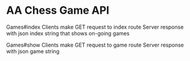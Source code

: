 # AA Chess Game API

Games#index
Clients make GET request to index route
Server response with json index string that shows on-going games

Games#show
Clients make GET request to game route
Server response with json game string
